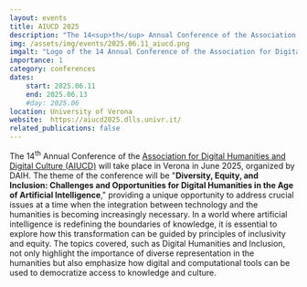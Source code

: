```yaml
---
layout: events
title: AIUCD 2025
description: "The 14<sup>th</sup> Annual Conference of the Association for Digital Humanities and Digital Culture (AIUCD)"
img: /assets/img/events/2025.06.11_aiucd.png
imgalt: "Logo of the 14 Annual Conference of the Association for Digital Humanities and Digital: it shows the skyline of Verona and the text AIUCD 2025"
importance: 1
category: conferences
dates:
    start: 2025.06.11
    end: 2025.06.13
    #day: 2025.06
location: University of Verona
website:  https://aiucd2025.dlls.univr.it/
related_publications: false
---
```


The 14<sup>th</sup> Annual Conference of the [Association for Digital Humanities and Digital Culture (AIUCD)](https://aiucd.it) will take place in Verona in June 2025, organized by DAIH. The theme of the conference will be "**Diversity, Equity, and Inclusion: Challenges and Opportunities for Digital Humanities in the Age of Artificial Intelligence**," providing a unique opportunity to address crucial issues at a time when the integration between technology and the humanities is becoming increasingly necessary. In a world where artificial intelligence is redefining the boundaries of knowledge, it is essential to explore how this transformation can be guided by principles of inclusivity and equity. The topics covered, such as Digital Humanities and Inclusion, not only highlight the importance of diverse representation in the humanities but also emphasize how digital and computational tools can be used to democratize access to knowledge and culture.